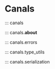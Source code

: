 # Canals

::: canals

::: canals.__about__

::: canals.errors

::: canals.type_utils

::: canals.serialization
